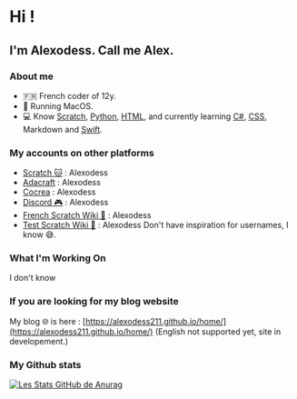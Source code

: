 # Hi !
## I'm Alexodess. Call me Alex.
### About me

- 🇫🇷 French coder of 12y.
-  Running MacOS.
- 💻 Know [Scratch](https://www.bing.com/search?q=Scratch&cvid=ae150e4c0a464e8e8ffbbeab2fc2cf1d&aqs=edge..69i57j69i60l5j69i65l3.4071j0j1&FORM=ANNTA1&PC=U531), [Python](https://www.bing.com/search?q=Python&qs=n&form=QBRE&sp=-1&lq=0&pq=pyth&sc=10-4&sk=&cvid=0EC9614278E3465D937245407F176205&ghsh=0&ghacc=0&ghpl=), [HTML](https://www.bing.com/search?q=HTML&qs=n&form=QBRE&sp=-1&lq=0&pq=html&sc=10-4&sk=&cvid=7DE5C2F978D848EEB57D1525DB88878B&ghsh=0&ghacc=0&ghpl=), and currently learning [C#](https://www.bing.com/search?q=C%23&qs=n&form=QBRE&sp=-1&lq=0&pq=c%23&sc=10-2&sk=&cvid=2D03CE8250DF44C388DEA92FDECFC744&ghsh=0&ghacc=0&ghpl=), [CSS](https://www.bing.com/search?q=CSS&qs=n&form=QBRE&sp=-1&lq=0&pq=cs&sc=10-2&sk=&cvid=080FBB67E016436C9574221CB81A28AE&ghsh=0&ghacc=0&ghpl=), Markdown and [Swift](https://www.bing.com/search?q=swift+programming+language&qs=LT&pq=swift+prog&sk=UT1&sc=10-10&cvid=ACE7317727BC4A3B8D0171C6371A9035&FORM=QBRE&sp=2&lq=0).

### My accounts on other platforms
- [Scratch 🐱](https://scratch.mit.edu/users/Alexodess) : Alexodess
- [Adacraft](https://adacraft.org/people/Alexodess) : Alexodess
- [Cocrea](https://cocrea.world/@alexodess) : Alexodess
- [Discord 🎮](https://discord.gg/47TPwhzgfw) : Alexodess
- [French Scratch Wiki 📔](https://fr.scratch-wiki.info/wiki/Utilisateur:Alexodess) : Alexodess
- [Test Scratch Wiki 📔](https://test.scratch-wiki.info/wiki/User:Alexodess) : Alexodess
Don't have inspiration for usernames, I know 😅.

### What I'm Working On
I don't know

### If you are looking for my blog website
My blog 🌐 is here : [https://alexodess211.github.io/home/](https://alexodess211.github.io/home/) (English not supported yet, site in developement.)

### My Github stats
[![Les Stats GitHub de Anurag](https://github-readme-stats.vercel.app/api?username=AlexoDess211)](https://github.com/anuraghazra/github-readme-stats)
